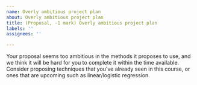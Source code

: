 ```yaml
---
name: Overly ambitious project plan
about: Overly ambitious project plan
title: (Proposal, -1 mark) Overly ambitious project plan
labels: ''
assignees: ''

---
```


Your proposal seems too ambitious in the methods it proposes to use, and we think it will be hard for you to complete it within the time available.  Consider proposing techniques that you've already seen in this course, or ones that are upcoming such as linear/logistic regression.